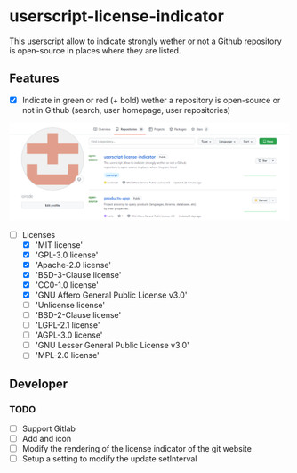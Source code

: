 # userscript-license-indicator

This userscript allow to indicate strongly wether or not a Github repository is open-source in places where they are listed.

## Features

- [x] Indicate in green or red (+ bold) wether a repository is open-source or not in Github (search, user homepage, user repositories)

![Example](assets/example.PNG "example")

- [ ] Licenses
  - [x] 'MIT license'
  - [x] 'GPL-3.0 license'
  - [x] 'Apache-2.0 license'
  - [x] 'BSD-3-Clause license'
  - [x] 'CC0-1.0 license'
  - [x] 'GNU Affero General Public License v3.0'
  - [ ] 'Unlicense license'
  - [ ] 'BSD-2-Clause license'
  - [ ] 'LGPL-2.1 license'
  - [ ] 'AGPL-3.0 license'
  - [ ] 'GNU Lesser General Public License v3.0'
  - [ ] 'MPL-2.0 license'

## Developer

### TODO

- [ ] Support Gitlab
- [ ] Add and icon
- [ ] Modify the rendering of the license indicator of the git website
- [ ] Setup a setting to modify the update setInterval
